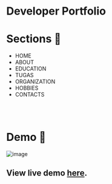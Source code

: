 # Developer Portfolio 


# Sections :bookmark:
- HOME
- ABOUT
- EDUCATION
- TUGAS
- ORGANIZATION
- HOBBIES 
- CONTACTS 

<br /><br />

# Demo :movie_camera:
![image](https://github.com/rayhantsaury/portofolioWebsite/assets/86096057/0e8e567c-02f1-4bc5-8ad9-207a04babbb3)

## View live demo [here]([https://dev-portfolio-template.netlify.app/](https://www.rayhantsaury.my.id/)https://www.rayhantsaury.my.id/).
